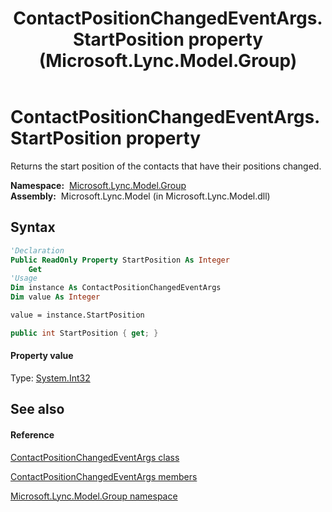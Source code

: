﻿---
title: ContactPositionChangedEventArgs.StartPosition property  (Microsoft.Lync.Model.Group)
TOCTitle: 'StartPosition property '
ms:assetid: P:Microsoft.Lync.Model.Group.ContactPositionChangedEventArgs.StartPosition_DI_3_UC_OCS14MrefLyncWPF
ms:mtpsurl: https://msdn.microsoft.com/en-us/library/microsoft.lync.model.group.contactpositionchangedeventargs.startposition_di_3_uc_ocs14mreflyncwpf(v=office.15)
ms:contentKeyID: 48588556
ms.date: 07/28/2014
mtps_version: v=office.15
f1_keywords:
- Microsoft.Lync.Model.Group.ContactPositionChangedEventArgs.StartPosition
dev_langs:
- CSharp
- JScript
- VB
- other
---

# ContactPositionChangedEventArgs.StartPosition property

Returns the start position of the contacts that have their positions changed.

**Namespace:**  [Microsoft.Lync.Model.Group](microsoft-lync-model-group-namespace_2.md)  
**Assembly:**  Microsoft.Lync.Model (in Microsoft.Lync.Model.dll)

## Syntax

``` vb
'Declaration
Public ReadOnly Property StartPosition As Integer
    Get
'Usage
Dim instance As ContactPositionChangedEventArgs
Dim value As Integer

value = instance.StartPosition
```

``` csharp
public int StartPosition { get; }
```

#### Property value

Type: [System.Int32](http://msdn2.microsoft.com/en-us/library/td2s409d)  

## See also

#### Reference

[ContactPositionChangedEventArgs class](contactpositionchangedeventargs-class-microsoft-lync-model-group_2.md)

[ContactPositionChangedEventArgs members](contactpositionchangedeventargs-members-microsoft-lync-model-group_2.md)

[Microsoft.Lync.Model.Group namespace](microsoft-lync-model-group-namespace_2.md)

